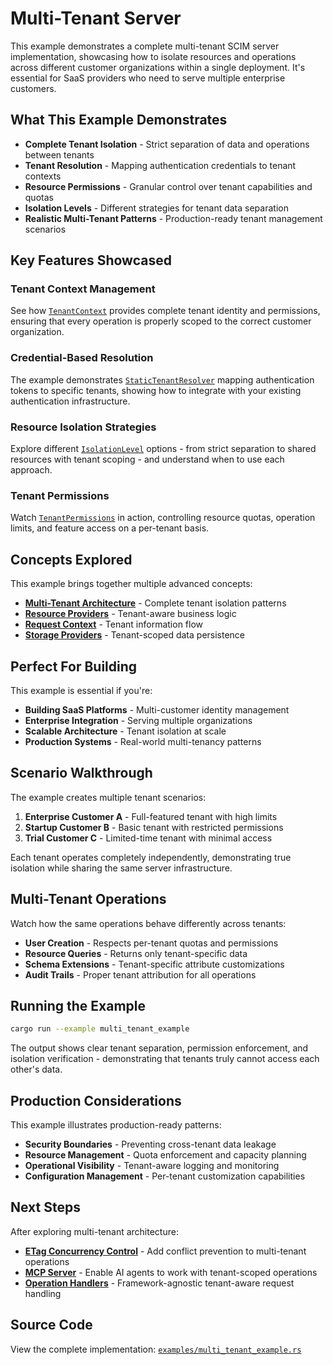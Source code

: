 # Multi-Tenant Server

This example demonstrates a complete multi-tenant SCIM server implementation, showcasing how to isolate resources and operations across different customer organizations within a single deployment. It's essential for SaaS providers who need to serve multiple enterprise customers.

## What This Example Demonstrates

- **Complete Tenant Isolation** - Strict separation of data and operations between tenants
- **Tenant Resolution** - Mapping authentication credentials to tenant contexts
- **Resource Permissions** - Granular control over tenant capabilities and quotas
- **Isolation Levels** - Different strategies for tenant data separation
- **Realistic Multi-Tenant Patterns** - Production-ready tenant management scenarios

## Key Features Showcased

### Tenant Context Management
See how [`TenantContext`](https://docs.rs/scim-server/latest/scim_server/struct.TenantContext.html) provides complete tenant identity and permissions, ensuring that every operation is properly scoped to the correct customer organization.

### Credential-Based Resolution
The example demonstrates [`StaticTenantResolver`](https://docs.rs/scim-server/latest/scim_server/multi_tenant/struct.StaticTenantResolver.html) mapping authentication tokens to specific tenants, showing how to integrate with your existing authentication infrastructure.

### Resource Isolation Strategies
Explore different [`IsolationLevel`](https://docs.rs/scim-server/latest/scim_server/resource/enum.IsolationLevel.html) options - from strict separation to shared resources with tenant scoping - and understand when to use each approach.

### Tenant Permissions
Watch [`TenantPermissions`](https://docs.rs/scim-server/latest/scim_server/resource/struct.TenantPermissions.html) in action, controlling resource quotas, operation limits, and feature access on a per-tenant basis.

## Concepts Explored

This example brings together multiple advanced concepts:

- **[Multi-Tenant Architecture](../concepts/multi-tenant-architecture.md)** - Complete tenant isolation patterns
- **[Resource Providers](../concepts/resource-providers.md)** - Tenant-aware business logic
- **[Request Context](../concepts/scim-server.md#request-context)** - Tenant information flow
- **[Storage Providers](../concepts/storage-providers.md)** - Tenant-scoped data persistence

## Perfect For Building

This example is essential if you're:

- **Building SaaS Platforms** - Multi-customer identity management
- **Enterprise Integration** - Serving multiple organizations
- **Scalable Architecture** - Tenant isolation at scale
- **Production Systems** - Real-world multi-tenancy patterns

## Scenario Walkthrough

The example creates multiple tenant scenarios:

1. **Enterprise Customer A** - Full-featured tenant with high limits
2. **Startup Customer B** - Basic tenant with restricted permissions
3. **Trial Customer C** - Limited-time tenant with minimal access

Each tenant operates completely independently, demonstrating true isolation while sharing the same server infrastructure.

## Multi-Tenant Operations

Watch how the same operations behave differently across tenants:

- **User Creation** - Respects per-tenant quotas and permissions
- **Resource Queries** - Returns only tenant-specific data
- **Schema Extensions** - Tenant-specific attribute customizations
- **Audit Trails** - Proper tenant attribution for all operations

## Running the Example

```bash
cargo run --example multi_tenant_example
```

The output shows clear tenant separation, permission enforcement, and isolation verification - demonstrating that tenants truly cannot access each other's data.

## Production Considerations

This example illustrates production-ready patterns:

- **Security Boundaries** - Preventing cross-tenant data leakage
- **Resource Management** - Quota enforcement and capacity planning
- **Operational Visibility** - Tenant-aware logging and monitoring
- **Configuration Management** - Per-tenant customization capabilities

## Next Steps

After exploring multi-tenant architecture:

- **[ETag Concurrency Control](./etag-concurrency.md)** - Add conflict prevention to multi-tenant operations
- **[MCP Server](./mcp-server.md)** - Enable AI agents to work with tenant-scoped operations
- **[Operation Handlers](./operation-handlers.md)** - Framework-agnostic tenant-aware request handling

## Source Code

View the complete implementation: [`examples/multi_tenant_example.rs`](https://github.com/pukeko37/scim-server/blob/main/examples/multi_tenant_example.rs)
